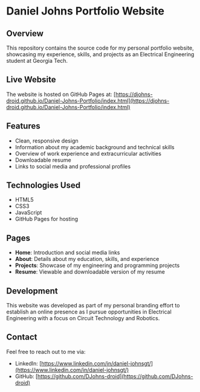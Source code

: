 # Daniel Johns Portfolio Website

## Overview
This repository contains the source code for my personal portfolio website, showcasing my experience, skills, and projects as an Electrical Engineering student at Georgia Tech.

## Live Website
The website is hosted on GitHub Pages at: [https://djohns-droid.github.io/Daniel-Johns-Portfolio/index.html](https://djohns-droid.github.io/Daniel-Johns-Portfolio/index.html)

## Features
- Clean, responsive design
- Information about my academic background and technical skills
- Overview of work experience and extracurricular activities
- Downloadable resume
- Links to social media and professional profiles

## Technologies Used
- HTML5
- CSS3
- JavaScript
- GitHub Pages for hosting

## Pages
- **Home**: Introduction and social media links
- **About**: Details about my education, skills, and experience
- **Projects**: Showcase of my engineering and programming projects
- **Resume**: Viewable and downloadable version of my resume

## Development
This website was developed as part of my personal branding effort to establish an online presence as I pursue opportunities in Electrical Engineering with a focus on Circuit Technology and Robotics.

## Contact
Feel free to reach out to me via:
- LinkedIn: [https://www.linkedin.com/in/daniel-johnsgt/](https://www.linkedin.com/in/daniel-johnsgt/)
- GitHub: [https://github.com/DJohns-droid](https://github.com/DJohns-droid)


